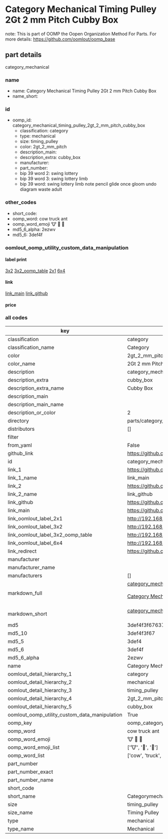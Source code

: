 # Category Mechanical Timing Pulley 2Gt 2 mm Pitch Cubby Box  

note: This is part of OOMP the Oopen Organization Method For Parts. For more details: https://github.com/oomlout/oomp_base

##  part details
  



category_mechanical



### name
* name: Category Mechanical Timing Pulley 2Gt 2 mm Pitch Cubby Box
* name_short: 
### id
* oomp_id: category_mechanical_timing_pulley_2gt_2_mm_pitch_cubby_box
  * classification: category
  * type: mechanical
  * size: timing_pulley
  * color: 2gt_2_mm_pitch
  * description_main: 
  * description_extra: cubby_box
  * manufacturer: 
  * part_number: 
  * bip 39 word 2: swing lottery
  * bip 39 word 3: swing lottery limb
  * bip 39 word: swing lottery limb note pencil glide once gloom undo diagram waste adult

### other_codes
* short_code: 
* oomp_word: cow truck ant
* oomp_word_emoji :cow: :truck: :ant:
* md5_6_alpha: 2ezwv
* md5_6: 3def4f






### oomlout_oomp_utility_custom_data_manipulation
#### label print
[3x2](http://192.168.1.245:1112/?label=oomp%202ezwv)
[3x2_oomp_table](http://192.168.1.108:1112/?label=oomp%202ezwv)
[2x1](http://192.168.1.242:1112/?label=oomp%202ezwv)
[6x4](http://192.168.1.55:1112/?label=oomp%202ezwv)    

#### link

[link_main](https://github.com/oomlout/oomlout_oomp_version_1_messy/tree/main/parts/category_mechanical_timing_pulley_2gt_2_mm_pitch_cubby_box) [link_github](https://github.com/oomlout/oomlout_oomp_version_1_messy/tree/main/parts/category_mechanical_timing_pulley_2gt_2_mm_pitch_cubby_box)                             

#### price







### all codes 
| key | value |  
| --- | --- |  
| classification | category |  
| classification_name | Category |  
| color | 2gt_2_mm_pitch |  
| color_name | 2Gt 2 mm Pitch |  
| description | category_mechanical |  
| description_extra | cubby_box |  
| description_extra_name | Cubby Box |  
| description_main |  |  
| description_main_name |  |  
| description_or_color | 2  |  
| directory | parts/category_mechanical_timing_pulley_2gt_2_mm_pitch_cubby_box |  
| distributors | [] |  
| filter |  |  
| from_yaml | False |  
| github_link | https://github.com/oomlout/oomlout_oomp_part_src/tree/main/parts/category_mechanical_timing_pulley_2gt_2_mm_pitch_cubby_box |  
| id | category_mechanical_timing_pulley_2gt_2_mm_pitch_cubby_box |  
| link_1 | https://github.com/oomlout/oomlout_oomp_version_1_messy/tree/main/parts/category_mechanical_timing_pulley_2gt_2_mm_pitch_cubby_box |  
| link_1_name | link_main |  
| link_2 | https://github.com/oomlout/oomlout_oomp_version_1_messy/tree/main/parts/category_mechanical_timing_pulley_2gt_2_mm_pitch_cubby_box |  
| link_2_name | link_github |  
| link_github | https://github.com/oomlout/oomlout_oomp_version_1_messy/tree/main/parts/category_mechanical_timing_pulley_2gt_2_mm_pitch_cubby_box |  
| link_main | https://github.com/oomlout/oomlout_oomp_version_1_messy/tree/main/parts/category_mechanical_timing_pulley_2gt_2_mm_pitch_cubby_box |  
| link_oomlout_label_2x1 | http://192.168.1.242:1112/?label=oomp%202ezwv |  
| link_oomlout_label_3x2 | http://192.168.1.245:1112/?label=oomp%202ezwv |  
| link_oomlout_label_3x2_oomp_table | http://192.168.1.108:1112/?label=oomp%202ezwv |  
| link_oomlout_label_6x4 | http://192.168.1.55:1112/?label=oomp%202ezwv |  
| link_redirect | https://github.com/oomlout/oomlout_oomp_version_1_messy/tree/main/parts/category_mechanical_timing_pulley_2gt_2_mm_pitch_cubby_box |  
| manufacturer |  |  
| manufacturer_name |  |  
| manufacturers | [] |  
| markdown_full | [category_mechanical_timing_pulley_2gt_2_mm_pitch_cubby_box](none)<br>[](none)<br>[Category Mechanical Timing Pulley 2Gt 2 Mm Pitch Cubby Box](none)<br><br> |  
| markdown_short | [category_mechanical_timing_pulley_2gt_2_mm_pitch_cubby_box](none)<br><br> |  
| md5 | 3def4f3f676373518c51596b03a106e0 |  
| md5_10 | 3def4f3f67 |  
| md5_5 | 3def4 |  
| md5_6 | 3def4f |  
| md5_6_alpha | 2ezwv |  
| name | Category Mechanical Timing Pulley 2Gt 2 mm Pitch Cubby Box |  
| oomlout_detail_hierarchy_1 | category |  
| oomlout_detail_hierarchy_2 | mechanical |  
| oomlout_detail_hierarchy_3 | timing_pulley |  
| oomlout_detail_hierarchy_4 | 2gt_2_mm_pitch |  
| oomlout_detail_hierarchy_5 | cubby_box |  
| oomlout_oomp_utility_custom_data_manipulation | True |  
| oomp_key | oomp_category_mechanical_timing_pulley_2gt_2_mm_pitch_cubby_box |  
| oomp_word | cow truck ant |  
| oomp_word_emoji | :cow: :truck: :ant: |  
| oomp_word_emoji_list | [':cow:', ':truck:', ':ant:'] |  
| oomp_word_list | ['cow', 'truck', 'ant'] |  
| part_number |  |  
| part_number_exact |  |  
| part_number_name |  |  
| short_code |  |  
| short_name | Categorymechanical |  
| size | timing_pulley |  
| size_name | Timing Pulley |  
| type | mechanical |  
| type_name | Mechanical |  
